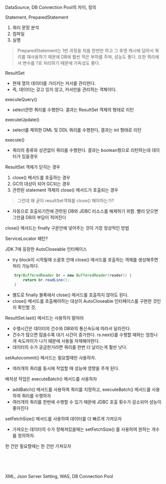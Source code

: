 DataSource, DB Connection Pool의 차이, 정의

Statement, PreparedStatement
1. 쿼리 문장 분석
2. 컴파일 
3. 실행
> PreparedStatement는 1번 과정을 처음 한번만 하고 그 후엔 캐시에 담아서 쿼리를 재사용하기 때문에
DB에 훨씬 적은 부하를 주며, 성능도 좋다. 또한 쿼리에서 변수를 ?로 처리하기 때문에 가독성도 좋다.

ResultSet
- 현재 열의 데이터를 가리키는 커서를 관리한다.
- 즉, 데이터는 갖고 있지 않고, 커서만을 관리하는 객체이다.

executeQuery()
- select관련 쿼리를 수행한다. 결과는 ResultSet 객체의 형태로 리턴

executeUpdate()
- select를 제외한 DML 및 DDL 쿼리를 수행한다, 결과는 int 형태로 리턴

execute()
- 쿼리의 종류와 상관없이 쿼리를 수행한다. 결과는 boolean형으로 리턴하는데 데이터가 있을경우 

ResultSet 객체가 닫히는 경우
1. close() 메서드를 호출하는 경우
2. GC의 대상이 되어 GC되는 경우
3. 관련된 statement 객체의 close() 메서드가 호출되는 경우
> 그런데 왜 굳이 resultSet객체를 close() 해야하는가?
- 자동으로 호출되기전에 관련된 DB와 JDBC 리소스를 해제하기 위함. 빨리 닫으면 그만큼 DB의 부담이 적어진다

close() 메서드는 finally 구문안에 넣어주는 것이 가장 정상적인 방법

ServiceLocator 패턴?

JDK 7에 등장한 AutoCloseable 인터페이스
- try block이 시작될때 소괄호 안에 close() 메서드를 호출하는 객체를 생성해주면 처리 가능하다.
```java
	try(BufferedReader br = new BufferedReader(reader)) {
		return br.readLine();
	}
```
- 별도로 finally 블록에서 close() 메서드를 호출하지 않아도 된다.
- close() 메서드를 호출해야하는 대상이 AutoCloseable 인터페이스를 구현한 것인지 확인할 것.

ResultSet.last() 메서드는 사용하지 말아라
- 수행시간은 데이터의 건수와 DB와의 통신속도에 따라서 달라진다.
- 건수가 많으면 많을수록 대기 시간이 증가한다. rs.next()를 수행할 때와는 엄청나게 속도차이가 나기 떄문에 사용을 자제해야한다.
- 데이터의 수가 궁금한거라면 쿼리를 한번 더 날리는게 훨씬 낫다.


setAutocommit() 메서드는 필요할때만 사용하자.
- 여러개의 쿼리를 동시에 작업할 때 성능에 영향을 주게 된다.

배치성 작업은 executeBatch() 메서드를 사용하자
- addBatch() 메서드를 사용하여 쿼리를 지정하고, executeBatch() 메서드를 사용하여 쿼리를 수행하자
- 여러개의 쿼리를 한번에 수행할 수 있기 때문에 JDBC 호출 횟수가 감소되어 성능이 좋아진다

setFetchSize() 메서드를 사용하여 데이터를 더 빠르게 가져오자
- 가져오는 데이터의 수가 정해져있을때는 setFetchSize() 를 사용하여 원하는 개수를 정의하자.

한 건만 필요할때는 한 건만 가져오자


<br><br><br>

XML, Json
Server Setting, WAS, DB Connection Pool